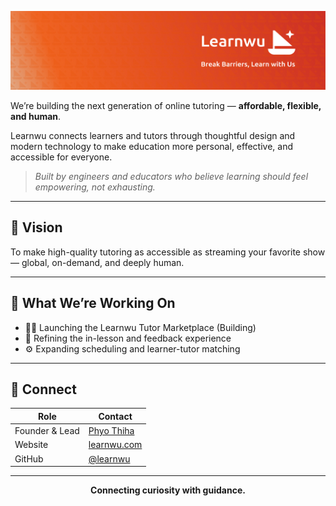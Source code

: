<p align="center">
  <img src="../banner.jpg" alt="Learnwu Banner" width="600"/>
</p>

We’re building the next generation of online tutoring — **affordable, flexible, and human**.

Learnwu connects learners and tutors through thoughtful design and modern technology to make education more personal, effective, and accessible for everyone.

> _Built by engineers and educators who believe learning should feel empowering, not exhausting._

---

## 🚀 Vision

To make high-quality tutoring as accessible as streaming your favorite show — global, on-demand, and deeply human.

---

## 🧭 What We’re Working On

- 🧑‍🏫 Launching the Learnwu Tutor Marketplace (Building)
- 💬 Refining the in-lesson and feedback experience
- ⚙️ Expanding scheduling and learner-tutor matching

---

## 🤝 Connect

| Role           | Contact                                       |
| -------------- | --------------------------------------------- |
| Founder & Lead | [Phyo Thiha](mailto:phyothihacodes@gmail.com) |
| Website        | [learnwu.com](https://learnwu.com)            |
| GitHub         | [@learnwu](https://github.com/learnwu)        |

---

<p align="center"><b>Connecting curiosity with guidance.</b></p>
